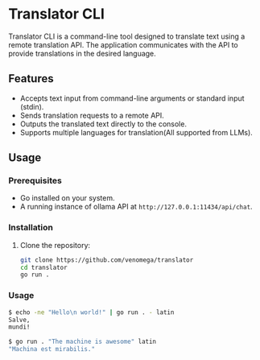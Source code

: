 # Translator CLI

Translator CLI is a command-line tool designed to translate text using a remote translation API. The application communicates with the API to provide translations in the desired language.

## Features

- Accepts text input from command-line arguments or standard input (stdin).
- Sends translation requests to a remote API.
- Outputs the translated text directly to the console.
- Supports multiple languages for translation(All supported from LLMs).

## Usage

### Prerequisites
- Go installed on your system.
- A running instance of ollama API at `http://127.0.0.1:11434/api/chat`.

### Installation

1. Clone the repository:
   ```bash
   git clone https://github.com/venomega/translator
   cd translator
   go run .
   ```

### Usage

  ```bash
  $ echo -ne "Hello\n world!" | go run . - latin
  Salve,
  mundi!
  ```

  ```bash
  $ go run . "The machine is awesome" latin
  "Machina est mirabilis."
  ```

